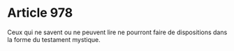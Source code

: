 # Article 978

Ceux qui ne savent ou ne peuvent lire ne pourront faire de dispositions dans la forme du testament mystique.